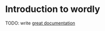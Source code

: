 # Introduction to wordly

TODO: write [great documentation](http://jacobian.org/writing/what-to-write/)

